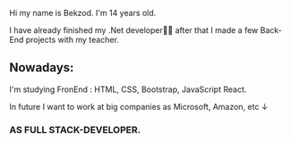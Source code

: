 <p>Hi my name is Bekzod. I'm 14 years old.</p>
<p>I have already finished my .Net developer🧑‍💻 after that I made a few Back-End projects with my teacher.</p>
<p><h2>Nowadays:</h2> I'm studying FronEnd : HTML, CSS, Bootstrap, JavaScript React.</p>
<p>In future I want to work at big companies as Microsoft, Amazon, <epam> etc ↓</p><h3>AS FULL STACK-DEVELOPER.</h3>

<!---
bekzod28072009/bekzod28072009 is a ✨ special ✨ repository because its `README.md` (this file) appears on your GitHub profile.
You can click the Preview link to take a look at your changes.
--->
